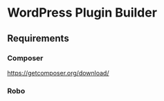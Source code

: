 # WordPress Plugin Builder

## Requirements

### Composer

https://getcomposer.org/download/

### Robo
